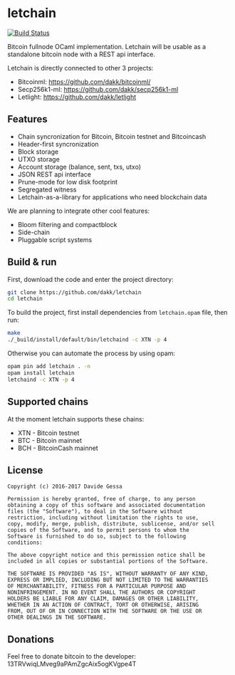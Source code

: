 # letchain

[![Build Status](https://travis-ci.org/dakk/letchain.svg)](https://travis-ci.org/dakk/letchain)


Bitcoin fullnode OCaml implementation. 
Letchain will be usable as a standalone bitcoin node with a REST api interface.

Letchain is directly connected to other 3 projects:
- Bitcoinml: https://github.com/dakk/bitcoinml/
- Secp256k1-ml: https://github.com/dakk/secp256k1-ml 
- Letlight: https://github.com/dakk/letlight

## Features

- Chain syncronization for Bitcoin, Bitcoin testnet and Bitcoincash
- Header-first syncronization
- Block storage
- UTXO storage
- Account storage (balance, sent, txs, utxo)
- JSON REST api interface
- Prune-mode for low disk footprint
- Segregated witness
- Letchain-as-a-library for applications who need blockchain data

We are planning to integrate other cool features:
- Bloom filtering and compactblock
- Side-chain
- Pluggable script systems


## Build & run

First, download the code and enter the project directory:

```bash
git clone https://github.com/dakk/letchain
cd letchain
```

To build the project, first install dependencies from `letchain.opam` file, then run:

```bash
make
./_build/install/default/bin/letchaind -c XTN -p 4
```

Otherwise you can automate the process by using opam:

```bash
opam pin add letchain . -n
opam install letchain
letchaind -c XTN -p 4
```

## Supported chains

At the moment letchain supports these chains:
- XTN - Bitcoin testnet
- BTC - Bitcoin mainnet
- BCH - BitcoinCash mainnet

## License

```
Copyright (c) 2016-2017 Davide Gessa

Permission is hereby granted, free of charge, to any person
obtaining a copy of this software and associated documentation
files (the "Software"), to deal in the Software without
restriction, including without limitation the rights to use,
copy, modify, merge, publish, distribute, sublicense, and/or sell
copies of the Software, and to permit persons to whom the
Software is furnished to do so, subject to the following
conditions:

The above copyright notice and this permission notice shall be
included in all copies or substantial portions of the Software.

THE SOFTWARE IS PROVIDED "AS IS", WITHOUT WARRANTY OF ANY KIND,
EXPRESS OR IMPLIED, INCLUDING BUT NOT LIMITED TO THE WARRANTIES
OF MERCHANTABILITY, FITNESS FOR A PARTICULAR PURPOSE AND
NONINFRINGEMENT. IN NO EVENT SHALL THE AUTHORS OR COPYRIGHT
HOLDERS BE LIABLE FOR ANY CLAIM, DAMAGES OR OTHER LIABILITY,
WHETHER IN AN ACTION OF CONTRACT, TORT OR OTHERWISE, ARISING
FROM, OUT OF OR IN CONNECTION WITH THE SOFTWARE OR THE USE OR
OTHER DEALINGS IN THE SOFTWARE.
```


## Donations

Feel free to donate bitcoin to the developer: 13TRVwiqLMveg9aPAmZgcAix5ogKVgpe4T